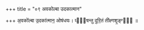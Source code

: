 +++
title = "०९ अवकोल्बा उदकात्मान"

+++
अ॒वको॑ल्बा उ॒दका॑त्मान॒ ओष॑धयः। व्यृ᳡षन्तु दुरि॒तं ती॑क्ष्णशृ॒ङ्ग्यः᳡ ॥